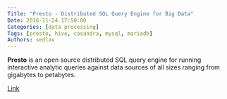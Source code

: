 ```yaml
---
Title: "Presto - Distributed SQL Query Engine for Big Data"
Date: 2016-11-24 17:50:00
Categories: [data processing]
Tags: [presto, hive, casandra, mysql, mariadb]
Authors: sedlav
---
```


**Presto** is an open source distributed SQL query engine for running interactive analytic queries against data sources of all sizes ranging from gigabytes to petabytes.

[Link](https://prestodb.io/)
